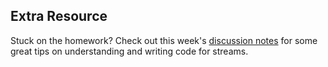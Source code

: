 ## Extra Resource

Stuck on the homework? Check out this week's [discussion
notes](/static/dis11.pdf) for some great tips on understanding and writing
code for streams.

